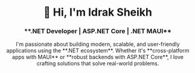 <!--<h1 align="center">Hey 👋, I'm Idrak Sheikh</h1>
<h3 align="center">A .NET Developer</h3>
<h3 align="center">.NET MAUI | ASP .NET CORE</h3>-->

<h1 align="center">👋 Hi, I'm Idrak Sheikh</h1>

<h3 align="center"> **.NET Developer | ASP.NET Core | .NET MAUI**  </h3>

<p align="center">I'm passionate about building modern, scalable, and user-friendly applications using the **.NET ecosystem**.  
Whether it's **cross-platform apps with MAUI** or **robust backends with ASP.NET Core**, I love crafting solutions that solve real-world problems.  </p>
